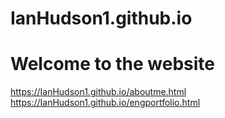 # IanHudson1.github.io
# Welcome to the website
https://IanHudson1.github.io/aboutme.html
https://IanHudson1.github.io/engportfolio.html
